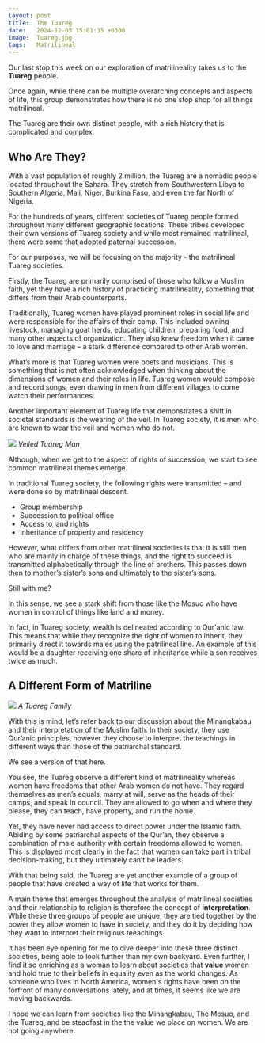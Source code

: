 ```yaml
---
layout: post
title:  The Tuareg
date:   2024-12-05 15:01:35 +0300
image:  Tuareg.jpg
tags:   Matrilineal
---
```

Our last stop this week on our exploration of matrilineality takes us to the **Tuareg** people.

Once again, while there can be multiple overarching concepts and aspects of life, this group demonstrates how there is no one stop shop for all things matrilineal.

The Tuareg are their own distinct people, with a rich history that is complicated and complex.

## Who Are They? ##

With a vast population of roughly 2 million, the Tuareg are a nomadic people located throughout the Sahara. They stretch from Southwestern Libya to Southern Algeria, Mali, Niger, Burkina Faso, and even the far North of Nigeria. 

For the hundreds of years, different societies of Tuareg people formed throughout many different geographic locations. These tribes developed their own versions of Tuareg society and while most remained matrilineal, there were some that adopted paternal succession. 

For our purposes, we will be focusing on the majority - the matrilineal Tuareg societies.

Firstly, the Tuareg are primarily comprised of those who follow a Muslim faith, yet they have a rich history of practicing matrilineality, something that differs from their Arab counterparts. 

Traditionally, Tuareg women have played prominent roles in social life and were responsible for the affairs of their camp. This included owning livestock, managing goat herds, educating children, preparing food, and many other aspects of organization. They also knew freedom when it came to love and marriage – a stark difference compared to other Arab women.

What’s more is that Tuareg women were poets and musicians. This is something that is not often acknowledged when thinking about the dimensions of women and their roles in life. Tuareg women would compose and record songs, even drawing in men from different villages to come watch their performances. 

Another important element of Tuareg life that demonstrates a shift in societal standards is the wearing of the veil. In Tuareg society, it is men who are known to wear the veil and women who do not. 

![]({{site.baseurl}}/images/Tuaregman.jpg)
*Veiled Tuareg Man*

Although, when we get to the aspect of rights of succession, we start to see common matrilineal themes emerge. 

In traditional Tuareg society, the following rights were transmitted – and were done so by matrilineal descent. 

-	Group membership
-	Succession to political office
-	Access to land rights
-	Inheritance of property and residency

However, what differs from other matrilineal societies is that it is still men who are mainly in charge of these things, and the right to succeed is transmitted alphabetically through the line of brothers. This passes down then to mother’s sister’s sons and ultimately to the sister’s sons. 

Still with me?

In this sense, we see a stark shift from those like the Mosuo who have women in control of things like land and money.

In fact, in Tuareg society, wealth is delineated according to Qur'anic law. This means that while they recognize the right of women to inherit, they primarily direct it towards males using the patrilineal line. An example of this would be a daughter receiving one share of inheritance while a son receives twice as much. 

## A Different Form of Matriline ##

![]({{site.baseurl}}/images/Tuaregfamily.jpeg)
*A Tuareg Family*

With this is mind, let’s refer back to our discussion about the Minangkabau and their interpretation of the Muslim faith. In their society, they use Qur’anic principles, however they choose to interpret the teachings in different ways than those of the patriarchal standard. 

We see a version of that here.

You see, the Tuareg observe a different kind of matrilineality whereas women have freedoms that other Arab women do not have. They regard themselves as men’s equals, marry at will, serve as the heads of their camps, and speak in council. They are allowed to go when and where they please, they can teach, have property, and run the home.

Yet, they have never had access to direct power under the Islamic faith. Abiding by some patriarchal aspects of the Qur’an, they observe a combination of male authority with certain freedoms allowed to women. This is displayed most clearly in the fact that women can take part in tribal decision-making, but they ultimately can’t be leaders. 

With that being said, the Tuareg are yet another example of a group of people that have created a way of life that works for them. 

A main theme that emerges throughout the analysis of matrilineal societies and their relationship to religion is therefore the concept of **interpretation**. While these three groups of people are unique, they are tied together by the power they allow women to have in society, and they do it by deciding how they want to interpret their religious teeachings.

It has been eye opening for me to dive deeper into these three distinct societies, being able to look further than my own backyard. Even further, I find it so enriching as a woman to learn about societies that **value** women and hold true to their beliefs in equality even as the world changes. As someone who lives in North America, women's rights have been on the forfront of many conversations lately, and at times, it seems like we are moving backwards.

I hope we can learn from societies like the Minangkabau, The Mosuo, and the Tuareg, and be steadfast in the the value we place on women. We are not going anywhere. 
